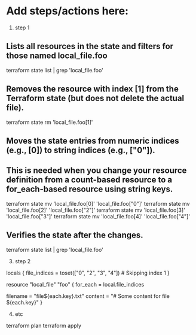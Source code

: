 # Add steps/actions here:

1. step 1

## Lists all resources in the state and filters for those named local_file.foo
terraform state list | grep 'local_file.foo'

## Removes the resource with index [1] from the Terraform state (but does not delete the actual file).
terraform state rm 'local_file.foo[1]'

## Moves the state entries from numeric indices (e.g., [0]) to string indices (e.g., ["0"]).
## This is needed when you change your resource definition from a count-based resource to a for_each-based resource using string keys.
terraform state mv 'local_file.foo[0]' 'local_file.foo["0"]'
terraform state mv 'local_file.foo[2]' 'local_file.foo["2"]'
terraform state mv 'local_file.foo[3]' 'local_file.foo["3"]'
terraform state mv 'local_file.foo[4]' 'local_file.foo["4"]'

## Verifies the state after the changes.
terraform state list | grep 'local_file.foo'

3. step 2

locals {
 file_indices = toset(["0", "2", "3", "4"]) # Skipping index 1
}

resource "local_file" "foo" {
  for_each = local.file_indices

  filename = "file${each.key}.txt"
  content  = "# Some content for file ${each.key}"
}

4. etc

terraform plan
terraform apply
